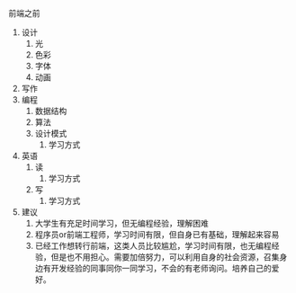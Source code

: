 前端之前

1. 设计
   1. 光
   2. 色彩
   3. 字体
   4. 动画
2. 写作
3. 编程
   1. 数据结构
   2. 算法
   3. 设计模式
      1. 学习方式
4. 英语
   1. 读
      1. 学习方式
   2. 写
      1. 学习方式
5. 建议
   1. 大学生有充足时间学习，但无编程经验，理解困难
   2. 程序员or前端工程师，学习时间有限，但自身已有基础，理解起来容易
   3. 已经工作想转行前端，这类人员比较尴尬，学习时间有限，也无编程经验，但是也不用担心。需要加倍努力，可以利用自身的社会资源，召集身边有开发经验的同事同你一同学习，不会的有老师询问。培养自己的爱好。